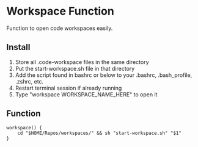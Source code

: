 # Workspace Function
Function to open code workspaces easily.

## Install
1. Store all .code-workspace files in the same directory
2. Put the start-workspace.sh file in that directory
3. Add the script found in bashrc or below to your .bashrc, .bash_profile, .zshrc, etc.
4. Restart terminal session if already running
5. Type "workspace WORKSPACE_NAME_HERE" to open it

## Function
    workspace() {
        cd "$HOME/Repos/workspaces/" && sh "start-workspace.sh" "$1"
    }
